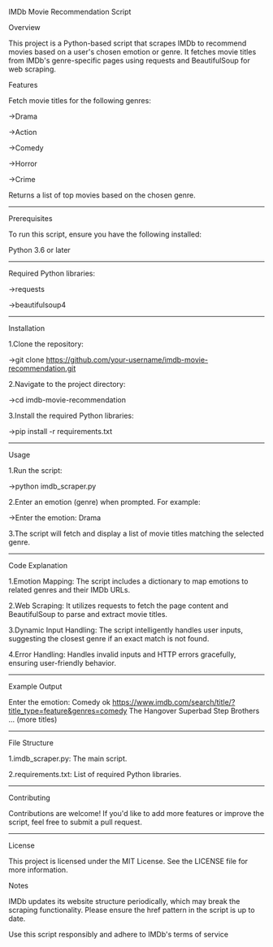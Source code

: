 IMDb Movie Recommendation Script

Overview

This project is a Python-based script that scrapes IMDb to recommend movies based on a user's chosen emotion or genre. It fetches movie titles from IMDb's genre-specific pages using requests and BeautifulSoup for web scraping.

Features

Fetch movie titles for the following genres:

->Drama

->Action

->Comedy

->Horror

->Crime

Returns a list of top movies based on the chosen genre.

---------------------------------------------------------------------------------
Prerequisites

To run this script, ensure you have the following installed:

Python 3.6 or later


---------------------------------------------------------------------------------
Required Python libraries:

->requests

->beautifulsoup4

---------------------------------------------------------------------------------

Installation

1.Clone the repository:

->git clone https://github.com/your-username/imdb-movie-recommendation.git

2.Navigate to the project directory:

->cd imdb-movie-recommendation

3.Install the required Python libraries:

->pip install -r requirements.txt


---------------------------------------------------------------------------------
Usage

1.Run the script:

->python imdb_scraper.py

2.Enter an emotion (genre) when prompted. For example:

->Enter the emotion: Drama

3.The script will fetch and display a list of movie titles matching the selected genre.

---------------------------------------------------------------------------------

Code Explanation

1.Emotion Mapping: The script includes a dictionary to map emotions to related genres and their IMDb URLs.

2.Web Scraping: It utilizes requests to fetch the page content and BeautifulSoup to parse and extract movie titles.

3.Dynamic Input Handling: The script intelligently handles user inputs, suggesting the closest genre if an exact match is not found.

4.Error Handling: Handles invalid inputs and HTTP errors gracefully, ensuring user-friendly behavior.


---------------------------------------------------------------------------------
Example Output

Enter the emotion: Comedy
ok https://www.imdb.com/search/title/?title_type=feature&genres=comedy
The Hangover
Superbad
Step Brothers
... (more titles)

---------------------------------------------------------------------------------

File Structure

1.imdb_scraper.py: The main script.

2.requirements.txt: List of required Python libraries.


---------------------------------------------------------------------------------
Contributing

Contributions are welcome! If you'd like to add more features or improve the script, feel free to submit a pull request.

---------------------------------------------------------------------------------

License

This project is licensed under the MIT License. See the LICENSE file for more information.


Notes

IMDb updates its website structure periodically, which may break the scraping functionality. Please ensure the href pattern in the script is up to date.

Use this script responsibly and adhere to IMDb's terms of service
